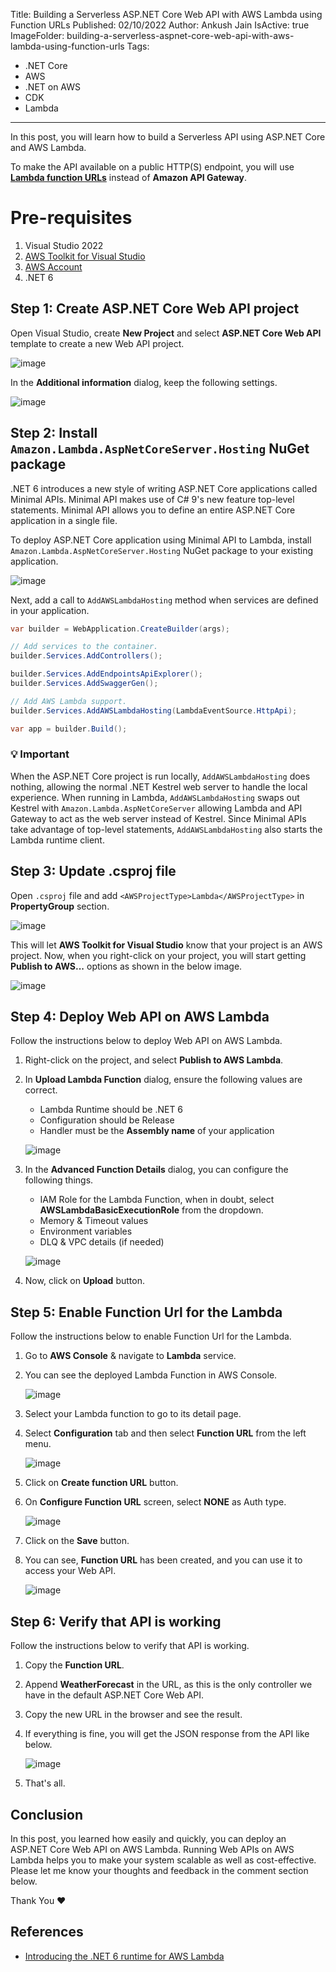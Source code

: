 Title: Building a Serverless ASP.NET Core Web API with AWS Lambda using Function URLs
Published: 02/10/2022
Author: Ankush Jain
IsActive: true
ImageFolder: building-a-serverless-aspnet-core-web-api-with-aws-lambda-using-function-urls
Tags:
  - .NET Core
  - AWS
  - .NET on AWS
  - CDK
  - Lambda
---
In this post, you will learn how to build a Serverless API using ASP.NET Core and AWS Lambda.

To make the API available on a public HTTP(S) endpoint, you will use **[Lambda function URLs](https://docs.aws.amazon.com/lambda/latest/dg/lambda-urls.html)** instead of **Amazon API Gateway**.

# Pre-requisites
1. Visual Studio 2022
2. [AWS Toolkit for Visual Studio](https://aws.amazon.com/visualstudio/)
3. [AWS Account](https://console.aws.amazon.com/)
4. .NET 6

## Step 1: Create ASP.NET Core Web API project
Open Visual Studio, create **New Project** and select **ASP.NET Core Web API** template to create a new Web API project.

![image](/img/blogs/building-a-serverless-aspnet-core-web-api-with-aws-lambda-using-function-urls/1.png)

In the **Additional information** dialog, keep the following settings.

![image](/img/blogs/building-a-serverless-aspnet-core-web-api-with-aws-lambda-using-function-urls/2.png)

## Step 2: Install `Amazon.Lambda.AspNetCoreServer.Hosting` NuGet package
.NET 6 introduces a new style of writing ASP.NET Core applications called Minimal APIs. Minimal API makes use of C# 9's new feature top-level statements. Minimal API allows you to define an entire ASP.NET Core application in a single file.

To deploy ASP.NET Core application using Minimal API to Lambda, install `Amazon.Lambda.AspNetCoreServer.Hosting` NuGet package to your existing application.

![image](/img/blogs/building-a-serverless-aspnet-core-web-api-with-aws-lambda-using-function-urls/3.png)

Next, add a call to `AddAWSLambdaHosting` method when services are defined in your application.

```cs
var builder = WebApplication.CreateBuilder(args);

// Add services to the container.
builder.Services.AddControllers();

builder.Services.AddEndpointsApiExplorer();
builder.Services.AddSwaggerGen();

// Add AWS Lambda support.
builder.Services.AddAWSLambdaHosting(LambdaEventSource.HttpApi);

var app = builder.Build();
```

### 💡 Important
When the ASP.NET Core project is run locally, `AddAWSLambdaHosting` does nothing, allowing the normal .NET Kestrel web server to handle the local experience. When running in Lambda, `AddAWSLambdaHosting` swaps out Kestrel with `Amazon.Lambda.AspNetCoreServer` allowing Lambda and API Gateway to act as the web server instead of Kestrel. Since Minimal APIs take advantage of top-level statements, `AddAWSLambdaHosting` also starts the Lambda runtime client.

## Step 3: Update .csproj file
Open `.csproj` file and add `<AWSProjectType>Lambda</AWSProjectType>` in **PropertyGroup** section.

![image](/img/blogs/building-a-serverless-aspnet-core-web-api-with-aws-lambda-using-function-urls/4.png)

This will let **AWS Toolkit for Visual Studio** know that your project is an AWS project. Now, when you right-click on your project, you will start getting **Publish to AWS...** options as shown in the below image.

![image](/img/blogs/building-a-serverless-aspnet-core-web-api-with-aws-lambda-using-function-urls/5.png)

## Step 4: Deploy Web API on AWS Lambda
Follow the instructions below to deploy Web API on AWS Lambda.
1. Right-click on the project, and select **Publish to AWS Lambda**. 
2. In **Upload Lambda Function** dialog, ensure the following values are correct.
   - Lambda Runtime should be .NET 6
   - Configuration should be Release
   - Handler must be the **Assembly name** of your application
   
   ![image](/img/blogs/building-a-serverless-aspnet-core-web-api-with-aws-lambda-using-function-urls/6.png)
3. In the **Advanced Function Details** dialog, you can configure the following things.
   - IAM Role for the Lambda Function, when in doubt, select **AWSLambdaBasicExecutionRole** from the dropdown.
   - Memory & Timeout values
   - Environment variables
   - DLQ & VPC details (if needed)
   
   ![image](/img/blogs/building-a-serverless-aspnet-core-web-api-with-aws-lambda-using-function-urls/7.png)
4. Now, click on **Upload** button.
    
## Step 5: Enable Function Url for the Lambda
Follow the instructions below to enable Function Url for the Lambda.
1. Go to **AWS Console** & navigate to **Lambda** service.
2. You can see the deployed Lambda Function in AWS Console.
   
   ![image](/img/blogs/building-a-serverless-aspnet-core-web-api-with-aws-lambda-using-function-urls/8.png)
3. Select your Lambda function to go to its detail page.
4. Select **Configuration** tab and then select **Function URL** from the left menu.
   
   ![image](/img/blogs/building-a-serverless-aspnet-core-web-api-with-aws-lambda-using-function-urls/9.png)
5. Click on **Create function URL** button.
6. On **Configure Function URL** screen, select **NONE** as Auth type.
   
   ![image](/img/blogs/building-a-serverless-aspnet-core-web-api-with-aws-lambda-using-function-urls/10.png)
7. Click on the **Save** button.
8. You can see, **Function URL** has been created, and you can use it to access your Web API.
   
   ![image](/img/blogs/building-a-serverless-aspnet-core-web-api-with-aws-lambda-using-function-urls/11.png)

## Step 6: Verify that API is working
Follow the instructions below to verify that API is working.
1. Copy the **Function URL**.
2. Append **WeatherForecast** in the URL, as this is the only controller we have in the default ASP.NET Core Web API.
3. Copy the new URL in the browser and see the result.
4. If everything is fine, you will get the JSON response from the API like below.
   
   ![image](/img/blogs/building-a-serverless-aspnet-core-web-api-with-aws-lambda-using-function-urls/12.png)
5. That's all.   

## Conclusion
In this post, you learned how easily and quickly, you can deploy an ASP.NET Core Web API on AWS Lambda. Running Web APIs on AWS Lambda helps you to make your system scalable as well as cost-effective. Please let me know your thoughts and feedback in the comment section below.

Thank You ❤️

## References
- [Introducing the .NET 6 runtime for AWS Lambda](https://aws.amazon.com/blogs/compute/introducing-the-net-6-runtime-for-aws-lambda/)